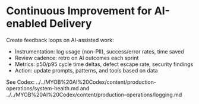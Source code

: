 # Continuous Improvement for AI-enabled Delivery

Create feedback loops on AI-assisted work:
- Instrumentation: log usage (non-PII), success/error rates, time saved
- Review cadence: retro on AI outcomes each sprint
- Metrics: p50/p95 cycle time deltas, defect escape rate, security findings
- Action: update prompts, patterns, and tools based on data

See Codex: ../../MYOB%20AI%20Codex/content/production-operations/system-health.md and ../../MYOB%20AI%20Codex/content/production-operations/logging.md
